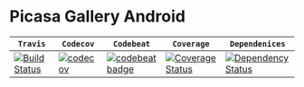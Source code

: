 # Picasa Gallery Android

| **`Travis`** | **`Codecov`** | **`Codebeat`** | **`Coverage`** | **`Dependenices`** |
|-----------------|---------------------|------------------|-------------------|---------------|
| [![Build Status](https://travis-ci.org/AdamLuisSean/Picasa-Gallery-Android.svg?branch=master)](https://travis-ci.org/AdamLuisSean/Picasa-Gallery-Android) | [![codecov](https://codecov.io/gh/AdamLuisSean/Picasa-Gallery-Android/branch/master/graph/badge.svg)](https://codecov.io/gh/AdamLuisSean/Picasa-Gallery-Android) | [![codebeat badge](https://codebeat.co/badges/70084362-bf93-4922-b4dd-77d645ba7d4f)](https://codebeat.co/projects/github-com-adamluissean-picasa-gallery-android-master) | [![Coverage Status](https://coveralls.io/repos/github/AdamLuisSean/Picasa-Gallery-Android/badge.svg?branch=master)](https://coveralls.io/github/AdamLuisSean/Picasa-Gallery-Android?branch=master) | [![Dependency Status](https://www.versioneye.com/user/projects/59af1b2d6725bd004a5e3a07/badge.svg?style=flat-square)](https://www.versioneye.com/user/projects/59af1b2d6725bd004a5e3a07) | [![Codacy Badge](https://api.codacy.com/project/badge/Grade/38f25b1fd21c4d6da67a8843772c8851)](https://www.codacy.com/app/adamluissean/Picasa-Gallery-Android?utm_source=github.com&amp;utm_medium=referral&amp;utm_content=AdamLuisSean/Picasa-Gallery-Android&amp;utm_campaign=Badge_Grade) |
